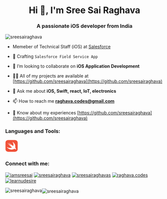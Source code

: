 <h1 align="center">Hi 👋, I'm Sree Sai Raghava</h1>
<h3 align="center">A passionate iOS developer from India</h3>

<p align="left"> <img src="https://komarev.com/ghpvc/?username=sreesairaghava&label=Profile%20views&color=0e75b6&style=flat" alt="sreesairaghava" /> </p>

- Memeber of Technical Staff (iOS) at [Salesforce](https://github.com/salesforce)
  
- 🔭 Crafting `Salesforce Field Service App`

- 👯 I’m looking to collaborate on **iOS Application Development**

- 👨‍💻 All of my projects are available at [https://github.com/sreesairaghava](https://github.com/sreesairaghava)

- 💬 Ask me about **iOS, Swift, react, IoT, electronics**

- 📫 How to reach me **raghava.codes@gmail.com**

- 📄 Know about my experiences [https://github.com/sreesairaghava](https://github.com/sreesairaghava)

<h3 align="left">Languages and Tools:</h3>
<p align="left"> <a href="https://developer.apple.com/swift/" target="_blank" rel="noreferrer"> <img src="https://raw.githubusercontent.com/devicons/devicon/master/icons/swift/swift-original.svg" alt="swift" width="40" height="40"/> </a> </p>

<h3 align="left">Connect with me:</h3>
<p align="left">
<a href="https://twitter.com/iamsreesai" target="blank"><img align="center" src="https://raw.githubusercontent.com/rahuldkjain/github-profile-readme-generator/master/src/images/icons/Social/twitter.svg" alt="iamsreesai" height="30" width="40" /></a>
<a href="https://linkedin.com/in/sreesairaghava" target="blank"><img align="center" src="https://raw.githubusercontent.com/rahuldkjain/github-profile-readme-generator/master/src/images/icons/Social/linked-in-alt.svg" alt="sreesairaghava" height="30" width="40" /></a>
<a href="https://fb.com/sreesairaghavas" target="blank"><img align="center" src="https://raw.githubusercontent.com/rahuldkjain/github-profile-readme-generator/master/src/images/icons/Social/facebook.svg" alt="sreesairaghavas" height="30" width="40" /></a>
<a href="https://instagram.com/raghava.codes" target="blank"><img align="center" src="https://raw.githubusercontent.com/rahuldkjain/github-profile-readme-generator/master/src/images/icons/Social/instagram.svg" alt="raghava.codes" height="30" width="40" /></a>
<a href="https://www.youtube.com/c/learnudesire" target="blank"><img align="center" src="https://raw.githubusercontent.com/rahuldkjain/github-profile-readme-generator/master/src/images/icons/Social/youtube.svg" alt="learnudesire" height="30" width="40" /></a>
</p>

<p><img align="left" src="https://github-readme-stats.vercel.app/api/top-langs?username=sreesairaghava&show_icons=true&locale=en&layout=compact" alt="sreesairaghava" /></p>
<p><img align="center" src="https://github-readme-streak-stats.herokuapp.com/?user=sreesairaghava&" alt="sreesairaghava" /></p>

